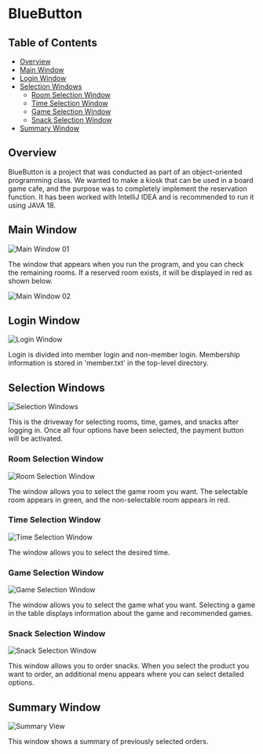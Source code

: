 # BlueButton

## Table of Contents

- [Overview](#overview)
- [Main Window](#main-window)
- [Login Window](#login-window)
- [Selection Windows](#selection-windows)
  - [Room Selection Window](#room-selection-window)
  - [Time Selection Window](#time-selection-window)
  - [Game Selection Window](#game-selection-window)
  - [Snack Selection Window](#snack-selection-window)
- [Summary Window](#summary-window)

## Overview

BlueButton is a project that was conducted as part of an object-oriented programming class.
We wanted to make a kiosk that can be used in a board game cafe, and the purpose was to completely implement the reservation function. It has been worked with IntelliJ IDEA and is recommended to run it using JAVA 18.

## Main Window

![Main Window 01](sample_imgs/01_main.PNG)

The window that appears when you run the program, and you can check the remaining rooms. If a reserved room exists, it will be displayed in red as shown below.

![Main Window 02](sample_imgs/09_end.PNG)

## Login Window

![Login Window](sample_imgs/02_login.PNG)

Login is divided into member login and non-member login. Membership information is stored in 'member.txt' in the top-level directory.

## Selection Windows

![Selection Windows](sample_imgs/03_option.PNG)

This is the driveway for selecting rooms, time, games, and snacks after logging in. Once all four options have been selected, the payment button will be activated.

### Room Selection Window

![Room Selection Window](sample_imgs/04_room.PNG)

The window allows you to select the game room you want. The selectable room appears in green, and the non-selectable room appears in red.

### Time Selection Window

![Time Selection Window](sample_imgs/05_time.PNG)

The window allows you to select the desired time.

### Game Selection Window

![Game Selection Window](sample_imgs/06_game.PNG)

The window allows you to select the game what you want. Selecting a game in the table displays information about the game and recommended games.

### Snack Selection Window

![Snack Selection Window](sample_imgs/07_snack.PNG)

This window allows you to order snacks. When you select the product you want to order, an additional menu appears where you can select detailed options.

## Summary Window

![Summary View](sample_imgs/08_myPage.PNG)

This window shows a summary of previously selected orders.

